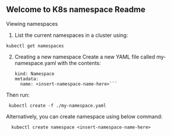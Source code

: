 ## Welcome to K8s namespace Readme
Viewing namespaces

1. List the current namespaces in a cluster using:

```kubectl get namespaces```

2. Creating a new namespace 
Create a new YAML file called my-namespace.yaml with the contents:

    ```apiVersion: v1
    kind: Namespace
    metadata:
      name: <insert-namespace-name-here>```

Then run:

   ``` kubectl create -f ./my-namespace.yaml```

Alternatively, you can create namespace using below command:

  ```  kubectl create namespace <insert-namespace-name-here>```
